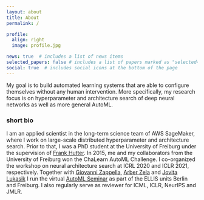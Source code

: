 ```yaml
---
layout: about
title: About
permalink: /

profile:
  align: right
  image: profile.jpg

news: true  # includes a list of news items
selected_papers: false # includes a list of papers marked as "selected={true}"
social: true  # includes social icons at the bottom of the page
---
```




My goal is to build automated learning systems that are able to configure themselves without any human intervention. More specifically, my research focus is on hyperparameter and architecture search of deep neural networks as well as more general AutoML.


### short bio

I am an applied scientist in the long-term science team of AWS SageMaker, where I work on large-scale distributed hyperparameter and architecture search. Prior to that, I was a PhD student at the University of Freiburg under the supervision of [Frank Hutter](http://ml.informatik.uni-freiburg.de/~hutter/). In 2015, me and my collaborators from the University of Freiburg won the ChaLearn AutoML Challenge.
I co-organized the workshop on neural architecture search at ICRL 2020 and ICLR 2021, respectively.
Together with [Giovanni Zappella](https://giovannizappella.github.io/), [Arber Zela](https://ml.informatik.uni-freiburg.de/people/zela/index.html) and [Jovita Lukasik](https://www.uni-mannheim.de/dws/people/researchers/phd-students/jovita-lukasik/) I run the virtual [AutoML Seminar](https://automl-seminars.github.io/) as part of the ELLIS units Berlin and Freiburg. 
I also regularly serve as reviewer for ICML, ICLR, NeurIPS and JMLR.


